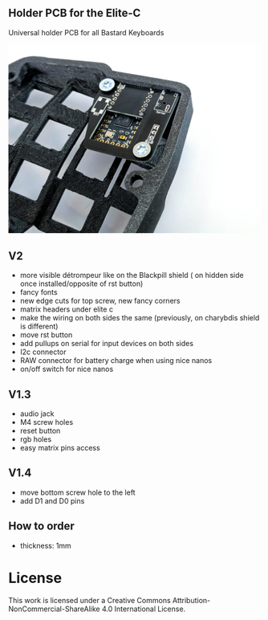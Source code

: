 ## Holder PCB for the Elite-C

Universal holder PCB for all Bastard Keyboards

![holder](pics/1.jpg)

## V2

- more visible détrompeur like on the Blackpill shield ( on hidden side once installed/opposite of rst button)
- fancy fonts 
- new edge cuts for top screw, new fancy corners
- matrix headers under elite c
- make the wiring on both sides the same (previously, on charybdis shield is different)
- move rst button
- add pullups on serial for input devices on both sides
- I2c connector
- RAW connector for battery charge when using nice nanos
- on/off switch for nice nanos

## V1.3

- audio jack
- M4 screw holes
- reset button
- rgb holes
- easy matrix pins access

## V1.4

- move bottom screw hole to the left
- add D1 and D0 pins

## How to order

- thickness: 1mm

# License 

This work is licensed under a Creative Commons Attribution-NonCommercial-ShareAlike 4.0 International License.
